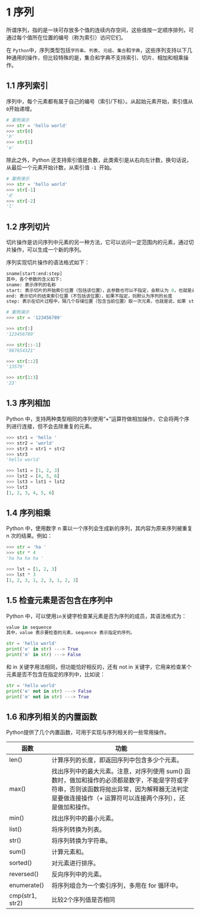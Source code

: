 # 1 序列

所谓序列，指的是一块可存放多个值的连续内存空间，这些值按一定顺序排列，可通过每个值所在位置的编号（称为索引）访问它们。

在 `Python`中，序列类型包括`字符串`、`列表`、`元组`、`集合`和`字典`，这些序列支持以下几种通用的操作，但比较特殊的是，集合和字典不支持索引、切片、相加和相乘操作。

## 1.1 序列索引

序列中，每个元素都有属于自己的编号（索引/下标）。从起始元素开始，索引值从`0`开始递增。

```python
# 案例演示
>>> str = 'hello world'
>>> str[0]
'h'
>>> str[1]
'e'
```

除此之外，Python 还支持索引值是负数，此类索引是从右向左计数，换句话说，从最后一个元素开始计数，从索引值 `-1 `开始。

```python
# 案例演示
>>> str = 'hello world'
>>> str[-1]
'd'
>>> str[-2]
'l'
```

## 1.2 序列切片

切片操作是访问序列中元素的另一种方法，它可以访问一定范围内的元素，通过切片操作，可以生成一个新的序列。

序列实现切片操作的语法格式如下：

```python
sname[start:end:step]
其中，各个参数的含义如下:
sname: 表示序列的名称
start: 表示切片的开始索引位置（包括该位置），此参数也可以不指定，会默认为 0，也就是从序列的开头进行切片
end: 表示切片的结束索引位置（不包括该位置），如果不指定，则默认为序列的长度
step: 表示在切片过程中，隔几个存储位置（包含当前位置）取一次元素，也就是说，如果 step 的值大于 1，则在进行切片去序列元素时，会“跳跃式”的取元素。如果省略设置 step 的值，则最后一个冒号就可以省略。  
```

```python
# 案例演示
>>> str = '123456789'

>>> str[:]
'123456789'

>>> str[::-1]
'987654321'

>>> str[::2]
'13579'

>>> str[1:3]
'23'
```

## 1.3 序列相加

Python 中，支持两种类型相同的序列使用“+”运算符做相加操作，它会将两个序列进行连接，但不会去除重复的元素。

```python
>>> str1 = 'hello '
>>> str2 = 'world'
>>> str3 = str1 + str2
>>> str3
'hello world'

>>> lst1 = [1, 2, 3]
>>> lst2 = [4, 5, 6]
>>> lst3 = lst1 + lst2
>>> lst3
[1, 2, 3, 4, 5, 6]
```

## 1.4 序列相乘

Python 中，使用数字 n 乘以一个序列会生成新的序列，其内容为原来序列被重复 n 次的结果。例如：

```python
>>> str = 'ha '
>>> str * 4
'ha ha ha ha '

>>> lst = [1, 2, 3]
>>> lst * 3
[1, 2, 3, 1, 2, 3, 1, 2, 3]
```

## 1.5 检查元素是否包含在序列中

Python 中，可以使用` in `关键字检查某元素是否为序列的成员，其语法格式为：

```python
value in sequence
其中，value 表示要检查的元素，sequence 表示指定的序列。
```

```python
str = 'hello world'
print('e' in str) ---> True
print('m' in str) ---> False
```

和 in 关键字用法相同，但功能恰好相反的，还有 not in 关键字，它用来检查某个元素是否不包含在指定的序列中，比如说：

```python
str = 'hello world'
print('e' not in str) ---> False
print('m' not in str) ---> True
```

## 1.6 和序列相关的内置函数

Python提供了几个内置函数，可用于实现与序列相关的一些常用操作。

| **函数**    | **功能**                                                     |
| ----------- | ------------------------------------------------------------ |
| len()       | 计算序列的长度，即返回序列中包含多少个元素。                 |
| max()       | 找出序列中的最大元素。注意，对序列使用 sum() 函数时，做加和操作的必须都是数字，不能是字符或字符串，否则该函数将抛出异常，因为解释器无法判定是要做连接操作（+ 运算符可以连接两个序列），还是做加和操作。 |
| min()       | 找出序列中的最小元素。                                       |
| list()      | 将序列转换为列表。                                           |
| str()       | 将序列转换为字符串。                                         |
| sum()       | 计算元素和。                                                 |
| sorted()    | 对元素进行排序。                                             |
| reversed()  | 反向序列中的元素。                                           |
| enumerate() | 将序列组合为一个索引序列，多用在 for 循环中。                |
|cmp(str1, str2)|比较2个序列值是否相同|

